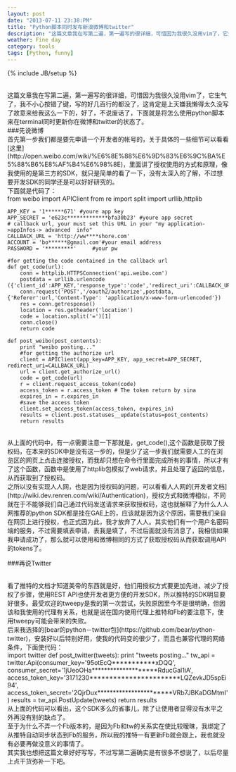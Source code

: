 ```yaml
---
layout: post
date: "2013-07-11 23:38:PM"
title: "Python脚本同时发布新浪微博和twitter"
description: "这篇文章我在写第二遍，第一遍写的很详细，可惜因为我很久没用vim了，它生气了，我不小心按错了键，写的好几百行的都没了，这肯定是上天嫌我懒得太久没写了故意来给我这么一下的，好了，不说废话了，下面就是将怎么使用python脚本来在terminal同时更新你在微博和twitter的状态了。"
weather: Fine day
category: tools
tags: [Python, funny]
---
```

{% include JB/setup %}

<br>
这篇文章我在写第二遍，第一遍写的很详细，可惜因为我很久没用vim了，它生气了，我不小心按错了键，写的好几百行的都没了，这肯定是上天嫌我懒得太久没写了故意来给我这么一下的，好了，不说废话了，下面就是将怎么使用python脚本来在terminal同时更新你在微博和twitter的状态了。

<br>
###先说微博

<br>
首先第一步我们都是要先申请一个开发者的帐号的，关于具体的一些细节可以看看[这里](http://open.weibo.com/wiki/%E6%8E%88%E6%9D%83%E6%9C%BA%E5%88%B6%E8%AF%B4%E6%98%8E)，里面讲了授权使用的方式和原理，像我使用的是第三方的SDK，就只是简单的看了一下，没有太深入的了解，不过想要开发SDK的同学还是可以好好研究的。

<br>
下面就是代码了：

<br>
	from weibo import APIClient
	from re import split
	import urllib,httplib
	 
	APP_KEY = '1******671' #youre app key 
	APP_SECRET = 'e623c*************bfa30b23' #youre app secret  
	# callback url, your must set this URL in your "my application->appInfos-> advanced  info"
	CALLBACK_URL = 'http://ww****shore.com'
	ACCOUNT = 'bo******@gmail.com'#your email address
	PASSWORD = '*********'     #your pw
	       
	#for getting the code contained in the callback url
	def get_code(url):
		conn = httplib.HTTPSConnection('api.weibo.com')
		postdata = urllib.urlencode     ({'client_id':APP_KEY,'response_type':'code','redirect_uri':CALLBACK_URL,'action':'submit','userId':ACCOUNT,'passwd':PASSWORD,'isLoginSina':0,'from':'','regCallback':'','state':'','ticket':'','withOfficalFlag':0})
		conn.request('POST','/oauth2/authorize',postdata,{'Referer':url,'Content-Type': 'application/x-www-form-urlencoded'})
		res = conn.getresponse()
		location = res.getheader('location')
		code = location.split('=')[1]
		conn.close()
		return code
									     
	def post_weibo(post_contents):
	    print "weibo posting..."
	    #for getting the authorize url
	    client = APIClient(app_key=APP_KEY, app_secret=APP_SECRET, redirect_uri=CALLBACK_URL)
	    url = client.get_authorize_url()
	    code = get_code(url)
	    r = client.request_access_token(code)
	    access_token = r.access_token # The token return by sina
	    expires_in = r.expires_in 
	    #save the access token
	    client.set_access_token(access_token, expires_in)
	    results = client.post.statuses__update(status=post_contents)
	    return results

<br>
从上面的代码中，有一点需要注意一下那就是，get_code(),这个函数是获取了授权码，在本来的SDK中是没有这一步的，但是少了这一步我们就需要人工的在浏览区的网页上点击连接授权，而我却只想在命令行里面完成所有的事情，所以才有了这个函数，函数中是使用了httplib包模拟了web请求，并且处理了返回的信息，从而获取到了授权码。

<br>
之所以没有实现人人网，也是因为授权码的问题，可以看看人人网的[开发者文档](http://wiki.dev.renren.com/wiki/Authentication)，授权方式和微博相似，不同就在于不能够我们自己通过代码发送请求来获取授权码，这也就解释了为什么人人网推荐的python SDK都是挂在GAE上的，应该就是因为这个原因，需要我们亲自在网页上进行授权，也正式因为此，我才放弃了人人。其实他们有一个用户名密码端的服务，不过需要填表申请，表我是填了，不过后面就没有消息了，我相信如果我申请成功了，那么就可以使用和微博相同的方式了获取授权码从而获取调用API的tokens了。

<br>

###再说Twitter

<br>
看了推特的文档才知道美帝的东西就是好，他们用授权方式要更加先进，减少了授权了步骤，使用REST API也使开发者更方便的开发SDK，所以推特的SDK明显要好很多。最受欢迎的tweepy是我的第一次尝试，失败原因至今不是很明确，但因该和我使用的代理有关系，也就是说在国内使用代理上推特和Fb的要注意下，使用tweepy可能会带来的失败。

<br>
后来我选择的[bear的python－twitter包](https://github.com/bear/python-twitter)，安装好以后特别好用，使我的代码变的很少了，而且也兼容代理的网络条件，下面使代码：

<br>
	import twitter
	def post_twitter(tweets):
	    print "tweets posting..."
	    tw_api = twitter.Api(consumer_key='95otEcQ***********xDQQ',
			     consumer_secret='1jUeoOHa********************RducGal1iA',
			     access_token_key='3171230***********************LQZevkJD5spEi94',
			     access_token_secret='2QjrDux***********************VRb7JBKaDGMtmI')
	    results = tw_api.PostUpdate(tweets)
	    return results

<br>
从上面的代码可以看出，这个SDK多么的省事儿，除了让使用者显得没有水平之外再没有别的缺点了。
<br>
至于为什么不弄一个Fb版本的，是因为Fb和tw的关系实在使比较暧昧，我绑定了从推特自动同步状态到Fb的服务，所以我的推特一有更新Fb就会跟上，我也就没有必要再做没意义的事情了。

<br>
其实我也想把这篇文章好好写写，不过写第二遍确实是有很多不想说了，以后尽量上点干货弥补一下吧。
